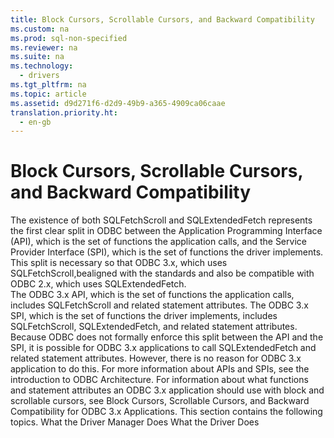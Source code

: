 ```yaml
---
title: Block Cursors, Scrollable Cursors, and Backward Compatibility
ms.custom: na
ms.prod: sql-non-specified
ms.reviewer: na
ms.suite: na
ms.technology: 
  - drivers
ms.tgt_pltfrm: na
ms.topic: article
ms.assetid: d9d271f6-d2d9-49b9-a365-4909ca06caae
translation.priority.ht: 
  - en-gb
---
```

# Block Cursors, Scrollable Cursors, and Backward Compatibility
<?xml version="1.0" encoding="utf-8"?>
<developerReferenceWithoutSyntaxDocument xmlns="http://ddue.schemas.microsoft.com/authoring/2003/5" xmlns:xlink="http://www.w3.org/1999/xlink" xmlns:xsi="http://www.w3.org/2001/XMLSchema-instance" xsi:schemaLocation="http://ddue.schemas.microsoft.com/authoring/2003/5 http://dduestorage.blob.core.windows.net/ddueschema/developer.xsd">
  <introduction>
    <para>The existence of both <legacyBold>SQLFetchScroll</legacyBold> and <legacyBold>SQLExtendedFetch</legacyBold> represents the first clear split in ODBC between the Application Programming Interface (API), which is the set of functions the application calls, and the Service Provider Interface (SPI), which is the set of functions the driver implements. This split is necessary so that ODBC 3.<legacyItalic>x</legacyItalic>, which uses <legacyBold>SQLFetchScroll</legacyBold>,bealigned with the standards and also be compatible with ODBC 2.<legacyItalic>x</legacyItalic>, which uses <legacyBold>SQLExtendedFetch</legacyBold>.</para>
  </introduction>
  <section>
    <content>
      <para>The ODBC 3<legacyItalic>.x</legacyItalic> API, which is the set of functions the application calls, includes <legacyBold>SQLFetchScroll</legacyBold> and related statement attributes. The ODBC 3<legacyItalic>.x</legacyItalic> SPI, which is the set of functions the driver implements, includes <legacyBold>SQLFetchScroll</legacyBold>, <legacyBold>SQLExtendedFetch</legacyBold>, and related statement attributes. Because ODBC does not formally enforce this split between the API and the SPI, it is possible for ODBC 3<legacyItalic>.x</legacyItalic> applications to call <legacyBold>SQLExtendedFetch</legacyBold> and related statement attributes. However, there is no reason for ODBC 3<legacyItalic>.x</legacyItalic> application to do this. For more information about APIs and SPIs, see the introduction to <legacyLink xlink:href="2604f492-587b-4a51-9876-59a7870b3ef2">ODBC Architecture</legacyLink>.</para>
      <para>For information about what functions and statement attributes an ODBC 3.<legacyItalic>x</legacyItalic> application should use with block and scrollable cursors, see <legacyLink xlink:href="82f6cf68-cfde-4417-9788-d6382ca14bf8">Block Cursors, Scrollable Cursors, and Backward Compatibility for ODBC 3.x Applications</legacyLink>.</para>
      <para>This section contains the following topics.

</para>
      <list class="bullet">
        <listItem>
          <para>
            <legacyLink xlink:href="57f65c38-d9ee-46c8-9051-128224a582c6">What the Driver Manager Does</legacyLink>
          </para>
        </listItem>
        <listItem>
          <para>
            <legacyLink xlink:href="75dcdea6-ff6b-4ac8-aa11-a1f9edbeb8e6">What the Driver Does</legacyLink>
          </para>
        </listItem>
      </list>
    </content>
  </section>
  <relatedTopics />
</developerReferenceWithoutSyntaxDocument>